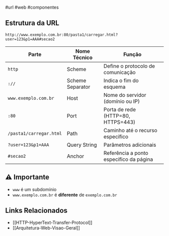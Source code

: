 #url #web #componentes

## Estrutura da URL

```
http://www.exemplo.com.br:80/pasta1/carregar.html?user=123&p1=AAA#secao2
```

| Parte                   | Nome Técnico     | Função                                  |
| ----------------------- | ---------------- | --------------------------------------- |
| `http`                  | Scheme           | Define o protocolo de comunicação       |
| `://`                   | Scheme Separator | Indica o fim do esquema                 |
| `www.exemplo.com.br`    | Host             | Nome do servidor (domínio ou IP)        |
| `:80`                   | Port             | Porta de rede (HTTP=80, HTTPS=443)      |
| `/pasta1/carregar.html` | Path             | Caminho até o recurso específico        |
| `?user=123&p1=AAA`      | Query String     | Parâmetros adicionais                   |
| `#secao2`               | Anchor           | Referência a ponto específico da página |

## ⚠️ Importante
- `www` é um subdomínio
- `www.exemplo.com.br` é **diferente** de `exemplo.com.br`

## Links Relacionados
- [[HTTP-HyperText-Transfer-Protocol]]
- [[Arquitetura-Web-Visao-Geral]]
